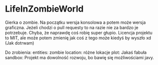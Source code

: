 LifeInZombieWorld
=================
Gierka o zombie. Na początku wersja konsolowa a potem może wersja graficzna.
Jeżeli chodzi o pull requesty to na razie nie za bardzo je potrzebuje. Chyba, że naprawdę coś robię super głupio.
Licencja projektu to MIT, ale może potem zmienię jak coś z tego może kiedyś by wyszło xd (Jak dotrwam)

Do zrobienia:
entities: zombie
location: różne lokacje
plot: Jakaś fabuła
sandbox: Projekt ma dowolność rozwoju, bo bawię się możliwościami javy.
